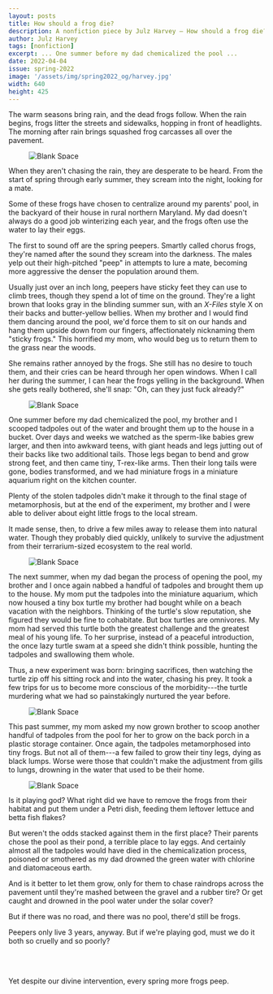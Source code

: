 ```yaml
---
layout: posts
title: How should a frog die?
description: A nonfiction piece by Julz Harvey – How should a frog die?
author: Julz Harvey
tags: [nonfiction]
excerpt: ... One summer before my dad chemicalized the pool ...
date: 2022-04-04
issue: spring-2022
image: '/assets/img/spring2022_og/harvey.jpg'
width: 640
height: 425
---
```


The warm seasons bring rain, and the dead frogs follow. When the rain
begins, frogs litter the streets and sidewalks, hopping in front of
headlights. The morning after rain brings squashed frog carcasses all
over the pavement.

<figure class="my-4 py-3 ">
  <img src="{{ '/assets/img/dinkus.png' | prepend: site.baseurl }}" class="d-block mx-auto" alt="Blank Space" style="max-height:15px;" />
</figure>

When they aren't chasing the rain, they are desperate to be heard. From
the start of spring through early summer, they scream into the night,
looking for a mate.

Some of these frogs have chosen to centralize around my parents' pool,
in the backyard of their house in rural northern Maryland. My dad
doesn't always do a good job winterizing each year, and the frogs often
use the water to lay their eggs.

The first to sound off are the spring peepers. Smartly called chorus
frogs, they're named after the sound they scream into the darkness. The
males yelp out their high-pitched "peep" in attempts to lure a mate,
becoming more aggressive the denser the population around them.

Usually just over an inch long, peepers have sticky feet they can use to
climb trees, though they spend a lot of time on the ground. They're a
light brown that looks gray in the blinding summer sun, with an
*X-Files* style X on their backs and butter-yellow bellies. When my
brother and I would find them dancing around the pool, we'd force them
to sit on our hands and hang them upside down from our fingers,
affectionately nicknaming them "sticky frogs." This horrified my mom,
who would beg us to return them to the grass near the woods.

She remains rather annoyed by the frogs. She still has no desire to
touch them, and their cries can be heard through her open windows. When
I call her during the summer, I can hear the frogs yelling in the
background. When she gets really bothered, she'll snap: "Oh, can they
just fuck already?"

<figure class="my-4 py-3 ">
  <img src="{{ '/assets/img/dinkus.png' | prepend: site.baseurl }}" class="d-block mx-auto" alt="Blank Space" style="max-height:15px;" />
</figure>

One summer before my dad chemicalized the pool, my brother and I scooped
tadpoles out of the water and brought them up to the house in a bucket.
Over days and weeks we watched as the sperm-like babies grew larger, and
then into awkward teens, with giant heads and legs jutting out of their
backs like two additional tails. Those legs began to bend and grow
strong feet, and then came tiny, T-rex-like arms. Then their long tails
were gone, bodies transformed, and we had miniature frogs in a miniature
aquarium right on the kitchen counter. 

Plenty of the stolen tadpoles didn't make it through to the final stage
of metamorphosis, but at the end of the experiment, my brother and I
were able to deliver about eight little frogs to the local stream.

It made sense, then, to drive a few miles away to release them into
natural water. Though they probably died quickly, unlikely to survive
the adjustment from their terrarium-sized ecosystem to the real world.

<figure class="my-4 py-3 ">
  <img src="{{ '/assets/img/dinkus.png' | prepend: site.baseurl }}" class="d-block mx-auto" alt="Blank Space" style="max-height:15px;" />
</figure>

The next summer, when my dad began the process of opening the pool, my
brother and I once again nabbed a handful of tadpoles and brought them
up to the house. My mom put the tadpoles into the miniature aquarium,
which now housed a tiny box turtle my brother had bought while on a
beach vacation with the neighbors. Thinking of the turtle's slow
reputation, she figured they would be fine to cohabitate. But box
turtles are omnivores. My mom had served this turtle both the greatest
challenge and the greatest meal of his young life. To her surprise,
instead of a peaceful introduction, the once lazy turtle swam at a speed
she didn't think possible, hunting the tadpoles and swallowing them
whole.

Thus, a new experiment was born: bringing sacrifices, then watching the
turtle zip off his sitting rock and into the water, chasing his prey. It
took a few trips for us to become more conscious of the morbidity---the
turtle murdering what we had so painstakingly nurtured the year before.

<figure class="my-4 py-3 ">
  <img src="{{ '/assets/img/dinkus.png' | prepend: site.baseurl }}" class="d-block mx-auto" alt="Blank Space" style="max-height:15px;" />
</figure>

This past summer, my mom asked my now grown brother to scoop another
handful of tadpoles from the pool for her to grow on the back porch in a
plastic storage container. Once again, the tadpoles metamorphosed into
tiny frogs. But not all of them---a few failed to grow their tiny legs,
dying as black lumps. Worse were those that couldn't make the adjustment
from gills to lungs, drowning in the water that used to be their home.

<figure class="my-4 py-3 ">
  <img src="{{ '/assets/img/dinkus.png' | prepend: site.baseurl }}" class="d-block mx-auto" alt="Blank Space" style="max-height:15px;" />
</figure>

Is it playing god? What right did we have to remove the frogs from their
habitat and put them under a Petri dish, feeding them leftover lettuce
and betta fish flakes? 

But weren't the odds stacked against them in the first place? Their
parents chose the pool as their pond, a terrible place to lay eggs. And
certainly almost all the tadpoles would have died in the chemicalization
process, poisoned or smothered as my dad drowned the green water with
chlorine and diatomaceous earth. 

And is it better to let them grow, only for them to chase raindrops
across the pavement until they're mashed between the gravel and a rubber
tire? Or get caught and drowned in the pool water under the solar cover?

But if there was no road, and there was no pool, there'd still be frogs.

Peepers only live 3 years, anyway. But if we're playing god, must we do
it both so cruelly and so poorly?

<br>
<br>

Yet despite our divine intervention, every spring more frogs peep.
